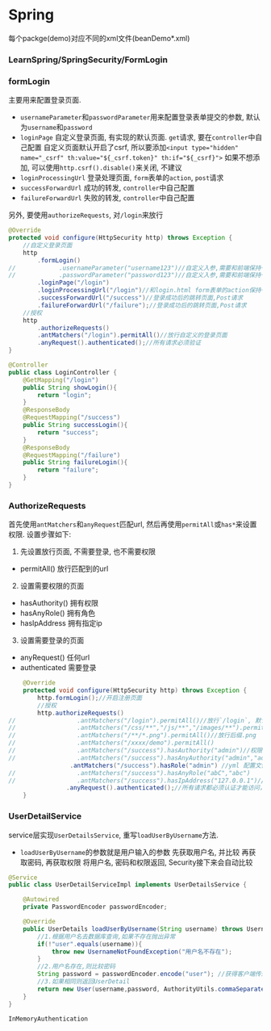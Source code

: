 # Spring

每个packge(demo)对应不同的xml文件(beanDemo*.xml)


### LearnSpring/SpringSecurity/FormLogin

### formLogin
主要用来配置登录页面.
- `usernameParameter`和`passwordParameter`用来配置登录表单提交的参数, 默认为`username`和`password`
- `loginPage` 自定义登录页面, 有实现的默认页面. `get`请求, 要在`controller`中自己配置
    自定义页面默认开启了csrf, 所以要添加`<input type="hidden" name="_csrf" th:value="${_csrf.token}" th:if="${_csrf}">`
    如果不想添加, 可以使用`http.csrf().disable()`来关闭, 不建议
- `loginProcessingUrl` 登录处理页面, `form`表单的`action`, `post`请求
- `successForwardUrl` 成功的转发, `controller`中自己配置
- `failureForwardUrl` 失败的转发, `controller`中自己配置

另外, 要使用`authorizeRequests`, 对`/login`来放行

```java
@Override
protected void configure(HttpSecurity http) throws Exception {
    //自定义登录页面
    http
        .formLogin()
//            .usernameParameter("username123")//自定义入参,需要和前端保持一致,默认是username
//            .passwordParameter("password123")//自定义入参,需要和前端保持一致,默认是password
        .loginPage("/login")
        .loginProcessingUrl("/login")//和login.html form表单的action保持一致;
        .successForwardUrl("/success")//登录成功后的跳转页面,Post请求
        .failureForwardUrl("/failure");//登录成功后的跳转页面,Post请求
    //授权
    http
        .authorizeRequests()
        .antMatchers("/login").permitAll()//放行自定义的登录页面
        .anyRequest().authenticated();//所有请求必须验证
}
```


```java
@Controller
public class LoginController {
    @GetMapping("/login")
    public String showLogin(){
        return "login";
    }
    @ResponseBody
    @RequestMapping("/success")
    public String successLogin(){
        return "success";
    }
    @ResponseBody
    @RequestMapping("/failure")
    public String failureLogin(){
        return "failure";
    }
}
```


### AuthorizeRequests
首先使用`antMatchers`和`anyRequest`匹配url, 然后再使用`permitAll`或`has*`来设置权限.
设置步骤如下:

1. 先设置放行页面, 不需要登录, 也不需要权限
- permitAll() 放行匹配到的url

2. 设置需要权限的页面
- hasAuthority() 拥有权限
- hasAnyRole() 拥有角色
- hasIpAddress 拥有指定ip

3. 设置需要登录的页面
- anyRequest() 任何url
- authenticated 需要登录
```java
    @Override
    protected void configure(HttpSecurity http) throws Exception {
        http.formLogin();//开启注册页面
        //授权
        http.authorizeRequests()
//                 .antMatchers("/login").permitAll()//放行`/login`, 默认的login页面, 不需要放行
//                 .antMatchers("/css/**","/js/**","/images/**").permitAll()//放行静态资源
//                 .antMatchers("/**/*.png").permitAll()//放行后缀.png
//                 .antMatchers("/xxxx/demo").permitAll()
//                 .antMatchers("/success").hasAuthority("admin")//权限控制,严格区分大小写
//                 .antMatchers("/success").hasAnyAuthority("admin","admiN")
                 .antMatchers("/success").hasRole("admin") //yml 配置文件中只能使用role
//                 .antMatchers("/success").hasAnyRole("abC","abc")
//                 .antMatchers("/success").hasIpAddress("127.0.0.1")//基于IP地址
                .anyRequest().authenticated();//所有请求都必须认证才能访问，必须登录
    }

```


### UserDetailService
service层实现`UserDetailsService`, 重写`loadUserByUsername`方法.
- `loadUserByUsername`的参数就是用户输入的参数
先获取用户名, 并比较
再获取密码,
再获取权限
将用户名, 密码和权限返回, Security接下来会自动比较

```java
@Service
public class UserDetailServiceImpl implements UserDetailsService {

    @Autowired
    private PasswordEncoder passwordEncoder;

    @Override
    public UserDetails loadUserByUsername(String username) throws UsernameNotFoundException {
        //1.根据用户名去数据库查询,如果不存在抛出异常
        if(!"user".equals(username)){
            throw new UsernameNotFoundException("用户名不存在");
        }
        //2.用户名存在,则比较密码
        String password = passwordEncoder.encode("user"); //获得客户端传来的密码
        //3.如果相同则返回UserDetail
        return new User(username,password, AuthorityUtils.commaSeparatedStringToAuthorityList("access"));
    }
}
```


`InMemoryAuthentication`